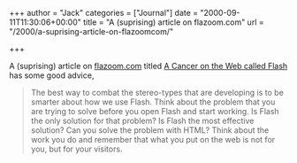+++
author = "Jack"
categories = ["Journal"]
date = "2000-09-11T11:30:06+00:00"
title = "A (suprising) article on flazoom.com"
url = "/2000/a-suprising-article-on-flazoomcom/"

+++

A (suprising) article on [flazoom.com][1] titled [A Cancer on the Web called Flash][2] has some good advice,
  


> The best way to combat the stereo-types that are developing is to be smarter about how we use Flash. Think about the problem that you are trying to solve before you open Flash and start working. Is Flash the only solution for that problem? Is Flash the most effective solution? Can you solve the problem with HTML? Think about the work you do and remember that what you put on the web is not for you, but for your visitors.

  
>

 [1]: http://www.flazoom.com/ "flazoom's home page"
 [2]: http://www.flazoom.com/news/cancer_06012000.shtml "read the article"